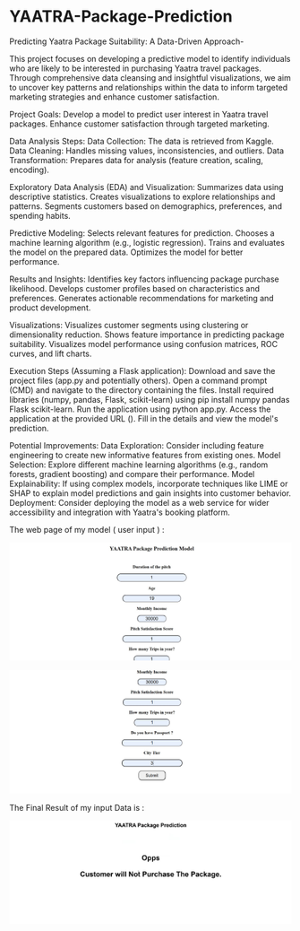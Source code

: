 # YAATRA-Package-Prediction
Predicting Yaatra Package Suitability: A Data-Driven Approach-

This project focuses on developing a predictive model to identify individuals who are likely to be interested in purchasing Yaatra travel packages. Through comprehensive data cleansing and insightful visualizations, we aim to uncover key patterns and relationships within the data to inform targeted marketing strategies and enhance customer satisfaction.

Project Goals:
Develop a model to predict user interest in Yaatra travel packages.
Enhance customer satisfaction through targeted marketing.

Data Analysis Steps:
Data Collection: The data is retrieved from Kaggle.
Data Cleaning: Handles missing values, inconsistencies, and outliers.
Data Transformation: Prepares data for analysis (feature creation, scaling, encoding).

Exploratory Data Analysis (EDA) and Visualization:
Summarizes data using descriptive statistics.
Creates visualizations to explore relationships and patterns.
Segments customers based on demographics, preferences, and spending habits.

Predictive Modeling:
Selects relevant features for prediction.
Chooses a machine learning algorithm (e.g., logistic regression).
Trains and evaluates the model on the prepared data.
Optimizes the model for better performance.

Results and Insights:
Identifies key factors influencing package purchase likelihood.
Develops customer profiles based on characteristics and preferences.
Generates actionable recommendations for marketing and product development.

Visualizations:
Visualizes customer segments using clustering or dimensionality reduction.
Shows feature importance in predicting package suitability.
Visualizes model performance using confusion matrices, ROC curves, and lift charts.

Execution Steps (Assuming a Flask application):
Download and save the project files (app.py and potentially others).
Open a command prompt (CMD) and navigate to the directory containing the files.
Install required libraries (numpy, pandas, Flask, scikit-learn) using pip install numpy pandas Flask scikit-learn.
Run the application using python app.py.
Access the application at the provided URL ().
Fill in the details and view the model's prediction.

Potential Improvements:
Data Exploration: Consider including feature engineering to create new informative features from existing ones.
Model Selection: Explore different machine learning algorithms (e.g., random forests, gradient boosting) and compare their performance.
Model Explainability: If using complex models, incorporate techniques like LIME or SHAP to explain model predictions and gain insights into customer behavior.
Deployment: Consider deploying the model as a web service for wider accessibility and integration with Yaatra's booking platform.

The web page of my model ( user input ) : 

![image alt](https://github.com/nitinsinha29/YAATRA-Package-Prediction/blob/ebdd8099e3827705b3a31e5ae4241e6014e7c086/yatra%20pic.jpg)

![image alt](https://github.com/nitinsinha29/YAATRA-Package-Prediction/blob/32edc87e33644b0f37b2ccefc19443b2cc9caad5/yatrapic2.jpg)

The Final Result of my input Data is : 

![image alt](https://github.com/nitinsinha29/YAATRA-Package-Prediction/blob/5f5b9b7e6e22380240fcc2b759f65b00b2ce0bf6/164744.jpg)
